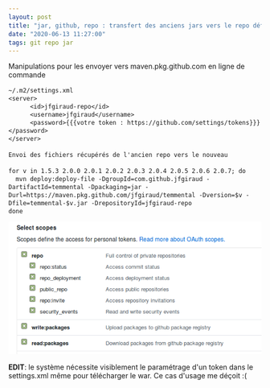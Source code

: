 ```yaml
---
layout: post
title: "jar, github, repo : transfert des anciens jars vers le repo définitif"
date: "2020-06-13 11:27:00"
tags: git repo jar
---
```

Manipulations pour les envoyer vers maven.pkg.github.com en ligne de commande

```
~/.m2/settings.xml
<server>
      <id>jfgiraud-repo</id>
      <username>jfgiraud</username>
      <password>{{{votre token : https://github.com/settings/tokens}}}</password>
</server>

Envoi des fichiers récupérés de l'ancien repo vers le nouveau

for v in 1.5.3 2.0.0 2.0.1 2.0.2 2.0.3 2.0.4 2.0.5 2.0.6 2.0.7; do  
  mvn deploy:deploy-file -DgroupId=com.github.jfgiraud -DartifactId=temmental -Dpackaging=jar -Durl=https://maven.pkg.github.com/jfgiraud/temmental -Dversion=$v -Dfile=temmental-$v.jar -DrepositoryId=jfgiraud-repo
done
```

![2020-06-13-jar-github-repo-transfert-des-anciens-jars-vers-le-repo-definitif.png](assets/images/2020-06-13-jar-github-repo-transfert-des-anciens-jars-vers-le-repo-definitif.png) 

**EDIT**: le système nécessite visiblement le paramétrage d'un token dans le settings.xml même pour télécharger le war. Ce cas d'usage me déçoit :(
